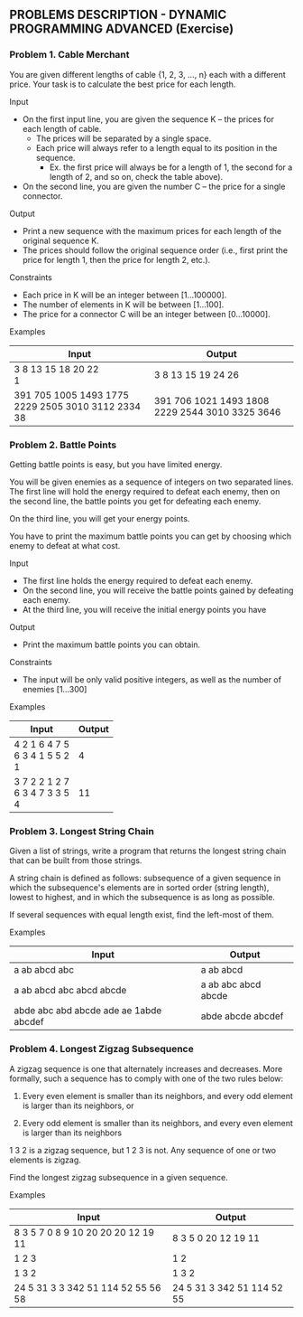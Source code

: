 ## PROBLEMS DESCRIPTION - DYNAMIC PROGRAMMING ADVANCED (Exercise)


### Problem 1.	Cable Merchant

You are given different lengths of cable {1, 2, 3, …, n} each with a different price. Your task is to calculate the best price for each length.

Input

  + On the first input line, you are given the sequence K – the prices for each length of cable.
    + The prices will be separated by a single space.
    + Each price will always refer to a length equal to its position in the sequence.
      + Ex. the first price will always be for a length of 1, the second for a length of 2, and so on, check the table above).
  + On the second line, you are given the number C – the price for a single connector.

Output

  + Print a new sequence with the maximum prices for each length of the original sequence K.
  + The prices should follow the original sequence order (i.e., first print the price for length 1, then the price for length 2, etc.).

Constraints

  + Each price in K will be an integer between [1…100000].
  + The number of elements in K will be between [1…100].
  + The price for a connector C will be an integer between [0…10000].

Examples

| Input | Output |
| --- | --- |
| 3 8 13 15 18 20 22 <br> 1 | 3 8 13 15 19 24 26 |
| 391 705 1005 1493 1775 2229 2505 3010 3112 2334 <br> 38 | 391 706 1021 1493 1808 2229 2544 3010 3325 3646 |

### Problem 2. Battle Points

Getting battle points is easy, but you have limited energy.

You will be given enemies as a sequence of integers on two separated lines. The first line will hold the energy required to defeat each enemy, then on the second line, the battle points you get for defeating each enemy.

On the third line, you will get your energy points.

You have to print the maximum battle points you can get by choosing which enemy to defeat at what cost.

Input

  + The first line holds the energy required to defeat each enemy.
  + On the second line, you will receive the battle points gained by defeating each enemy.
  + At the third line, you will receive the initial energy points you have

Output

  + Print the maximum battle points you can obtain.

Constraints

  + The input will be only valid positive integers, as well as the number of enemies [1…300]

Examples

| Input | Output |
| --- | --- |
| 4 2 1 6 4 7 5 <br> 6 3 4 1 5 5 2 <br> 1 | 4 |
| 3 7 2 2 1 2 7 <br> 6 3 4 7 3 3 5 <br> 4 | 11 |

### Problem 3. Longest String Chain

Given a list of strings, write a program that returns the longest string chain that can be built from those strings.

A string chain is defined as follows: subsequence of a given sequence in which the subsequence's elements are in sorted order (string length), lowest to highest, and in which the subsequence is as long as possible.

If several sequences with equal length exist, find the left-most of them.

Examples

| Input | Output |
| --- | --- |
| a ab abcd abc | a ab abcd |
| a ab abcd abc abcd abcde | a ab abc abcd abcde |
| abde abc abd abcde ade ae 1abde abcdef | abde abcde abcdef |

### Problem 4. Longest Zigzag Subsequence

A zigzag sequence is one that alternately increases and decreases. More formally, such a sequence has to comply with one of the two rules below:

1) Every even element is smaller than its neighbors, and every odd element is larger than its neighbors, or

2) Every odd element is smaller than its neighbors, and every even element is larger than its neighbors

1 3 2 is a zigzag sequence, but 1 2 3 is not. Any sequence of one or two elements is zigzag.

Find the longest zigzag subsequence in a given sequence.

Examples

| Input | Output |
| --- | --- |
| 8 3 5 7 0 8 9 10 20 20 20 12 19 11 | 8 3 5 0 20 12 19 11 |
| 1 2 3 | 1 2 |
| 1 3 2  | 1 3 2 |
| 24 5 31 3 3 342 51 114 52 55 56 58 | 24 5 31 3 342 51 114 52 55 |